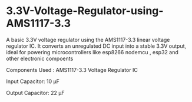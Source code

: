 # 3.3V-Voltage-Regulator-using-AMS1117-3.3
A basic 3.3V voltage regulator using the AMS1117-3.3 linear voltage regulator IC. It converts an unregulated DC input into a stable 3.3V output, ideal for powering microcontrollers like esp8266 nodemcu , esp32 and other electronic compoents

Components Used :
AMS1117-3.3 Voltage Regulator IC

Input Capacitor: 10 µF

Output Capacitor: 22 µF
